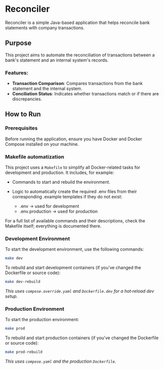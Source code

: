 # Reconciler

Reconciler is a simple Java-based application that helps reconcile bank statements with company transactions.

## Purpose

This project aims to automate the reconciliation of transactions between a bank's statement and an internal system's records.

### Features:

- **Transaction Comparison**: Compares transactions from the bank statement and the internal system.
- **Conciliation Status**: Indicates whether transactions match or if there are discrepancies.

## How to Run

### Prerequisites

Before running the application, ensure you have Docker and Docker Compose installed on your machine.

### Makefile automatization

This project uses a `Makefile` to simplify all Docker-related tasks for development and production. It includes, for example:

- Commands to start and rebuild the environment.
- Logic to automatically create the required .env files from their corresponding .example templates if they do not exist:

  - .env → used for development
  - .env.production → used for production

For a full list of available commands and their descriptions, check the Makefile itself; everything is documented there.

### Development Environment

To start the development environment, use the following commands:

```bash
make dev
```

To rebuild and start development containers (if you've changed the Dockerfile or source code):

```bash
make dev-rebuild
```

_This uses `compose.override.yaml` and `Dockerfile.dev` for a hot‑reload dev setup._

### Production Environment

To start the production environment:

```bash
make prod
```

To rebuild and start production containers (if you've changed the Dockerfile or source code):

```bash
make prod-rebuild
```

_This uses `compose.yaml` and the production `Dockerfile`._
